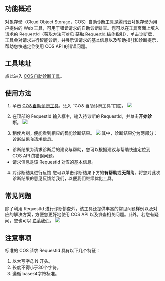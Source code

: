 ## 功能概述
对象存储（Cloud Object Storage，COS）自助诊断工具是腾讯云对象存储为用户提供的 Web 工具，可用于错误请求的自助诊断排查。您可以在工具页面上填入请求的 RequestId（获取方法可参见 [获取 RequestId 操作指引](https://cloud.tencent.com/document/product/436/57575)），单击诊断后，工具会对请求进行智能诊断，并展示该请求的基本信息以及帮助指引和诊断提示，帮助您快速定位使用 COS API 的错误问题。

## 工具地址
点此进入 [COS 自助诊断工具](https://console.cloud.tencent.com/cos5/diagnose)。

## 使用方法

1. 单击 [COS 自助诊断工具](https://console.cloud.tencent.com/cos5/diagnose)，进入 “COS 自助诊断工具”页面。
![](https://main.qcloudimg.com/raw/c05f1ef048c597471f2cbd7b84c548b8.png)

2. 在顶部的 RequestId 输入框中，输入待诊断的 RequestId，并单击**开始诊断**。
![](https://main.qcloudimg.com/raw/65a25a6998b296bf7c3ea0d38b8f4897.png)
3. 稍侯片刻，便能看到相应的智能诊断结果。
![](https://main.qcloudimg.com/raw/41c2441e834874ff123c6be997446f87.png)
其中，诊断结果分为两部分：诊断结果和请求信息。
 - 诊断结果为请求诊断后的建议与帮助，您可以根据建议与帮助快速定位到 COS API 的错误问题。
 - 请求信息是该 RequestId 对应的基本信息。
4. 对诊断结果进行反馈
您可以单击诊断结果下方的**有帮助**或**无帮助**，将您对此次诊断结果的意见反馈给我们，以便我们继续优化工具。


## 常见问题

除了利用 RequestId 进行诊断排查外，该工具还提供丰富的常见问题样例以及对应的解决方案，方便您更好地使用 COS API 以及排查相关问题。此外，若您有疑问，您也可以 [联系我们](https://cloud.tencent.com/document/product/436/37708)。
![](https://main.qcloudimg.com/raw/a59aa7ff7045a8c5a0e20888b45750d8.png)

## 注意事项

标准的 COS 请求 RequestId 具有以下几个特征：
1. 以大写字母 N 开头。
2. 长度不得小于30个字符。
3. 遵循 base64字符标准。
